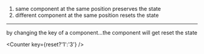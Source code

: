 1. same component at the same position preserves the state
2. different component at the same position resets the state

---
by changing the key of a component...the component will get reset the state

 <Counter key={reset?'1':'3'} />

